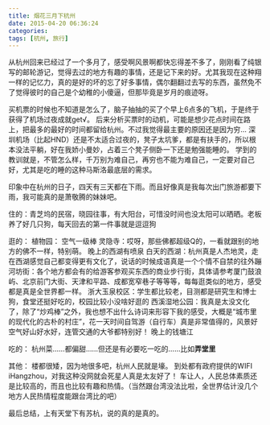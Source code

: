 ```yaml
---
title: 烟花三月下杭州
date: 2015-04-20 06:36:24
categories:
tags: [杭州, 旅行]
---
```

从杭州回来已经过了一个多月了，感受啊风景啊都快忘得差不多了，刚刚看了纯银写的邮轮游记，觉得去过的地方有趣的事情，还是记下来的好。尤其我现在这种翔一样的记忆力，真的是好的坏的忘了好多事情，偶尔翻翻过去写的东西，虽然免不了觉得彼时的自己是个幼稚的小傻逼，但那毕竟是岁月的痕迹呀。

买机票的时候也不知道是怎么了，脑子抽抽的买了个早上6点多的飞机，于是终于获得了机场过夜成就get√。
后来分析买票时的动机，可能是想少花点时间在路上，把最多的最好的时间都留给杭州。不过我觉得最主要的原因还是因为穷…
深圳机场（比起HND）还是不太适合过夜的，凳子太坑爹，都是有扶手的，所以根本没法平躺，好在我娇小曼妙，占着三个凳子侧卧一下还是勉强能睡的。
学到的教训就是，不管怎么样，千万别为难自己，再穷也不能为难自己，一定要对自己好，尤其是吃的睡的这种马斯洛最底层的需求。

印象中在杭州的日子，四天有三天都在下雨。而且好像真是我每次出门旅游都要下雨，我可能真的是萧敬腾的妹妹吧。

住的：青芝坞的民宿，晓园往事，有大阳台，可惜没时间也没太阳可以晒晒。老板养了好几只狗，每天回去的第一件事就是逗逗狗

逛的：
植物园： 空气一级棒
灵隐寺：哎呀，那些佛都超级Q的，一看就跟别的地方的佛不一样，特别萌。
晚上的西湖有喷泉
白天的西湖：杭州真是人杰地灵，走在西湖感觉自己都变得更有文化了，说话的时候成语真是一个个情不自禁的往外蹦
河坊街：各个地方都会有的给游客参观买东西的商业步行街，具体请参考厦门鼓浪屿、北京前门大街、天津和平路、成都宽窄巷子等等等，每每逛类似的地方，感受都是真是全世界都一样。
浙大玉泉校区：学生都比较老，目测都是研究生和博士狗，食堂还挺好吃的，校园比较小没啥好逛的
西溪湿地公园：我真是太没文化了，除了“炒鸡棒”之外，我也想不出什么诗词来形容下我的感受，大概是“城市里的现代化的古朴的村庄”，花一天时间自驾游（自行车）真是非常值得的，风景好空气好山好水好，连管交通的大爷都特别好！
晚上的钱塘江

吃的：
杭州菜……都偏甜……但还是有必要吃一吃的……比如**弄堂里**

其他：
楼都很矮，因为地很多吧，杭州人民就是壕。
到处都有政府提供的WIFI iHangzhou，对我这种没网就会死星人真是太友好了！
车让人，人民总体素质还是比较高的，而且也比较有趣和热情。（当然跟台湾没法比啦，全世界估计没几个地方人民热情程度能跟台湾比的吧）

最后总结，上有天堂下有苏杭，说的真的是真的。
